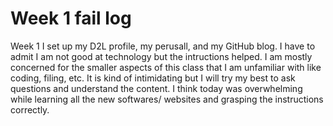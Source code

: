 # Week 1 fail log
Week 1 I set up my D2L profile, my perusall, and my GitHub blog. I have to admit I am not good at technology but the intructions helped. I am mostly concerned for the smaller aspects of this class that I am unfamiliar with like coding, filing, etc. It is kind of intimidating but I will try my best to ask questions and understand the content. I think today was overwhelming while learning all the new softwares/ websites and grasping the instructions correctly. 
